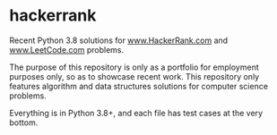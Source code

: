 # hackerrank

Recent Python 3.8 solutions for www.HackerRank.com and www.LeetCode.com problems.

The purpose of this repository is only as a portfolio for employment purposes
only, so as to showcase recent work.  This repository only features algorithm
and data structures solutions for computer science problems.

Everything is in Python 3.8+, and each file has test cases at the very bottom.

<!---
# Solutions

- path_sum.py
- Understand use of binary search in ice_cream_parler.py
- Insert a node into a sorted, doubly-linked list.

- Lowest Common Ancestor, (height_tree.py)
- Valid palindrome.

# More information

After recently traveling back to the HackerRank web site, I noticed that while
although a lot of my solutions were marked "Solved", and while although I do
indeed vaguely remember completing those ones marked "Solved", the web site
deleting my solutions.  I had to implement them, and think about them, all over
again.

So, I made this GitHub repository, to say the least, to preserve those
solutions, and more-so document my work this time - I guess.

# TODO

## HackerRank challenges

Still need to work on:
    - minimum_swaps.py
    - ice_cream_parlor.py
    - get_max.py
    - minimum_absolute_difference could be more optimal
--->

<!---
## Change repository commit history

- https://www.adamdehaven.com/blog/update-commit-history-author-information-for-git-repository/
- https://github.com/adamdehaven/change-git-author
- https://docs.github.com/en/account-and-profile/setting-up-and-managing-your-github-user-account/managing-email-preferences/setting-your-commit-email-address
- https://gist.github.com/zapidan/69c175416261d9a13fd4
- https://stackoverflow.com/questions/34850831/change-git-email-for-previous-commits
--->
